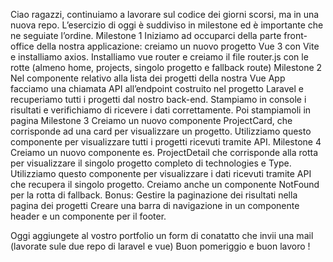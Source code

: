 Ciao ragazzi,
continuiamo a lavorare sul codice dei giorni scorsi, ma in una nuova repo.
L’esercizio di oggi è suddiviso in milestone ed è importante che ne seguiate l’ordine.
Milestone 1
Iniziamo ad occuparci della parte front-office della nostra applicazione: creiamo un nuovo progetto Vue 3 con Vite e installiamo axios.
Installiamo vue router e creiamo il file router.js con le rotte (almeno  home, projects, singolo progetto e fallback route)
Milestone 2
Nel componente relativo alla lista dei progetti della nostra Vue App facciamo una chiamata API all’endpoint costruito nel progetto Laravel  e recuperiamo tutti i progetti dal nostro back-end.
Stampiamo in console i risultati e verifichiamo di ricevere i dati correttamente. Poi stampiamoli in pagina
Milestone 3
Creiamo un nuovo componente ProjectCard, che corrisponde ad una card per visualizzare un progetto. Utilizziamo questo componente per visualizzare tutti i progetti ricevuti tramite API.
Milestone 4
Creiamo un nuovo componente es. ProjectDetail che corrisponde alla rotta per visualizzare il singolo progetto completo di technologies e Type. Utilizziamo questo componente per visualizzare i dati ricevuti tramite API che recupera il singolo progetto.
Creiamo anche un componente NotFound per la rotta di fallback.
Bonus:
Gestire la paginazione dei risultati nella pagina dei progetti
Creare una barra di navigazione in un componente header e un componente per il footer.

Oggi aggiungete al vostro portfolio un form di conatatto che invii una mail (lavorate sule due repo di laravel e vue)
Buon pomeriggio e buon lavoro !